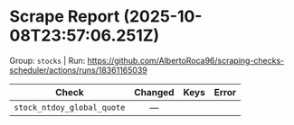 # Scrape Report (2025-10-08T23:57:06.251Z)

Group: `stocks`  |  Run: https://github.com/AlbertoRoca96/scraping-checks-scheduler/actions/runs/18361165039

| Check | Changed | Keys | Error |
|---|:---:|:--|:--|
| `stock_ntdoy_global_quote` | — |  |  |
